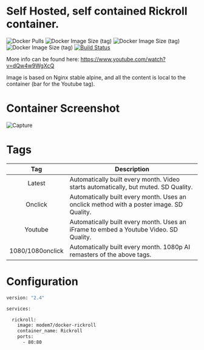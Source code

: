 # Self Hosted, self contained Rickroll container.

![Docker Pulls](https://img.shields.io/docker/pulls/modem7/docker-rickroll) 
![Docker Image Size (tag)](https://img.shields.io/docker/image-size/modem7/docker-rickroll/latest?label=latest%2Fonclick) 
![Docker Image Size (tag)](https://img.shields.io/docker/image-size/modem7/docker-rickroll/1080?label=1080%2F1080onclick) 
![Docker Image Size (tag)](https://img.shields.io/docker/image-size/modem7/docker-rickroll/youtube?label=youtube) 
[![Build Status](https://drone.modem7.com/api/badges/modem7/docker-rickroll/status.svg)](https://drone.modem7.com/modem7/docker-rickroll)

More info can be found here: https://www.youtube.com/watch?v=dQw4w9WgXcQ

Image is based on Nginx stable alpine, and all the content is local to the container (bar for the Youtube tag).

# Container Screenshot

![Capture](https://user-images.githubusercontent.com/4349962/128193774-d5c98641-56d7-471f-bc69-1d0d952a0d60.png)

# Tags
| Tag | Description |
| :----: | --- |
| Latest | Automatically built every month. Video starts automatically, but muted. SD Quality. |
| Onclick | Automatically built every month. Uses an onclick method with a poster image. SD Quality. |
| Youtube | Automatically built every month. Uses an iFrame to embed a Youtube Video. SD Quality. |
| 1080/1080onclick | Automatically built every month. 1080p AI remasters of the above tags. |

# Configuration

```bash
version: "2.4"

services:

  rickroll:
    image: modem7/docker-rickroll
    container_name: Rickroll
    ports:
      - 80:80
```
